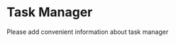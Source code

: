 # Task Manager

 Please add convenient information about task manager

<!--stackedit_data:
eyJoaXN0b3J5IjpbMTU1NTM0MjA1MiwxNTYyNjMxNjQ4LDczMD
k5ODExNl19
-->